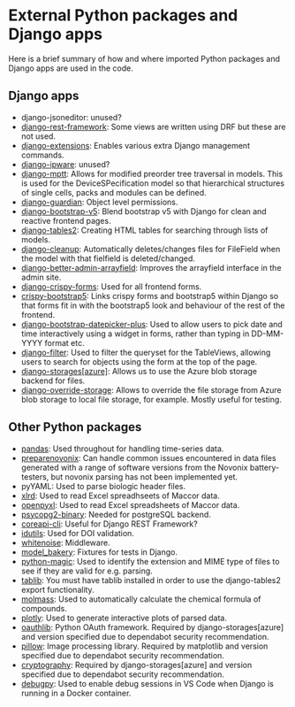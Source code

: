 # External Python packages and Django apps

Here is a brief summary of how and where imported Python packages and Django apps are used in the code.

## Django apps

- django-jsoneditor: unused?
- [django-rest-framework](https://www.django-rest-framework.org/): Some views are written using DRF but these are not used.
- [django-extensions](https://django-extensions.readthedocs.io/en/latest/): Enables various extra Django management commands.
- [django-ipware](https://pypi.org/project/django-ipware/): unused?
- [django-mptt](https://django-mptt.readthedocs.io/en/latest/): Allows for modified preorder tree traversal in models. This is used for the DeviceSPecification model so that hierarchical structures of single cells, packs and modules can be defined.
- [django-guardian](https://django-guardian.readthedocs.io/en/stable/): Object level permissions.
- [django-bootstrap-v5](https://pypi.org/project/django-bootstrap-v5/): Blend bootstrap v5 with Django for clean and reactive frontend pages.
- [django-tables2](https://django-tables2.readthedocs.io/en/latest/): Creating HTML tables for searching through lists of models.
- [django-cleanup](https://pypi.org/project/django-cleanup/): Automatically deletes/changes files for FileField when the model with that fielfield is deleted/changed.
- [django-better-admin-arrayfield](https://pypi.org/project/django-better-admin-arrayfield/): Improves the arrayfield interface in the admin site.
- [django-crispy-forms](https://django-crispy-forms.readthedocs.io/en/latest/): Used for all frontend forms.
- [crispy-bootstrap5](https://pypi.org/project/crispy-bootstrap5/): Links crispy forms and bootstrap5 within Django so that forms fit in with the bootstrap5 look and behaviour of the rest of the frontend.
- [django-bootstrap-datepicker-plus](https://pypi.org/project/django-bootstrap-datepicker-plus/): Used to allow users to pick date and time interactively using a widget in forms, rather than typing in DD-MM-YYYY format etc.
- [django-filter](https://django-filter.readthedocs.io/en/stable/): Used to filter the queryset for the TableViews, allowing users to search for objects using the form at the top of the page.
- [django-storages[azure]](https://django-storages.readthedocs.io/en/latest/): Allows us to use the Azure blob storage backend for files.
- [django-override-storage](https://pypi.org/project/django-override-storage/): Allows to override the file storage from Azure blob storage to local file storage, for example. Mostly useful for testing.

## Other Python packages

- [pandas](https://pandas.pydata.org/): Used throughout for handling time-series data.
- [preparenovonix](https://pypi.org/project/preparenovonix/): Can handle common issues encountered in data files generated with a range of software versions from the Novonix battery-testers, but novonix parsing has not been implemented yet.
- pyYAML: Used to parse biologic header files.
- [xlrd](https://xlrd.readthedocs.io/en/latest/): Used to read Excel spreadhseets of Maccor data.
- [openpyxl](https://openpyxl.readthedocs.io/en/stable/): Used to read Excel spreadsheets of Maccor data.
- [psycopg2-binary](https://pypi.org/project/psycopg2-binary/): Needed for postgreSQL backend.
- [coreapi-cli](https://www.coreapi.org/tools-and-resources/command-line-client/): Useful for Django REST Framework?
- [idutils](https://pypi.org/project/idutils/): Used for DOI validation.
- [whitenoise](https://whitenoise.evans.io/en/latest/): Middleware.
- [model_bakery](https://model-bakery.readthedocs.io/en/latest/): Fixtures for tests in Django.
- [python-magic](https://pypi.org/project/python-magic/): Used to identify the extension and MIME type of files to see if they are valid for e.g. parsing.
- [tablib](https://tablib.readthedocs.io/en/stable/): You must have tablib installed in order to use the django-tables2 export functionality.
- [molmass](https://pypi.org/project/molmass/): Used to automatically calculate the chemical formula of compounds.
- [plotly](https://plotly.com/python/): Used to generate interactive plots of parsed data.
- [oauthlib](https://github.com/oauthlib/oauthlib): Python OAuth framework. Required by django-storages[azure] and version specified due to dependabot security recommendation.
- [pillow](https://pillow.readthedocs.io/en/stable/): Image processing library. Required by matplotlib and version specified due to dependabot security recommendation.
- [cryptography](https://cryptography.io/en/latest/): Required by django-storages[azure] and version specified due to dependabot security recommendation.
- [debugpy](https://github.com/microsoft/debugpy): Used to enable debug sessions in VS Code when Django is running in a Docker container.
